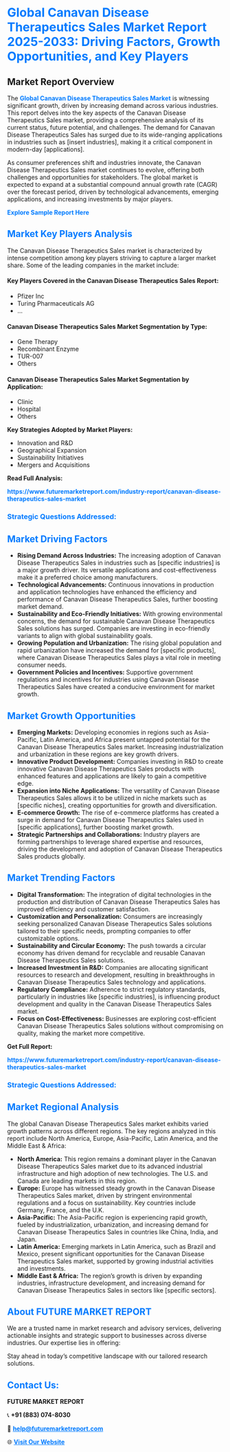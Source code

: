 <h1 style="color: #007BFF;">Global Canavan Disease Therapeutics Sales Market Report 2025-2033: Driving Factors, Growth Opportunities, and Key Players</h1>

<section id="overview">
<h2>Market Report Overview</h2>
<p>The <a href="https://www.futuremarketreport.com/industry-report/canavan-disease-therapeutics-sales-market" style="color: #007BFF; text-decoration: none;"><strong>Global Canavan Disease Therapeutics Sales Market</strong></a> is witnessing significant growth, driven by increasing demand across various industries. This report delves into the key aspects of the Canavan Disease Therapeutics Sales market, providing a comprehensive analysis of its current status, future potential, and challenges. The demand for Canavan Disease Therapeutics Sales has surged due to its wide-ranging applications in industries such as [insert industries], making it a critical component in modern-day [applications].</p>
<p>As consumer preferences shift and industries innovate, the Canavan Disease Therapeutics Sales market continues to evolve, offering both challenges and opportunities for stakeholders. The global market is expected to expand at a substantial compound annual growth rate (CAGR) over the forecast period, driven by technological advancements, emerging applications, and increasing investments by major players.</p>
</section>

<section id="overview">
<p><a href="https://www.futuremarketreport.com/request-sample/reportId=103560" style="color: #007BFF; text-decoration: none;"><strong>Explore Sample Report Here</strong></a></p>
</section>

<section id="key-players">
<h2 style="color: #007BFF;">Market Key Players Analysis</h2>
<p>The Canavan Disease Therapeutics Sales market is characterized by intense competition among key players striving to capture a larger market share. Some of the leading companies in the market include:</p>
<h4>Key Players Covered in the Canavan Disease Therapeutics Sales Report:</h4>
<ul><li>Pfizer Inc</li><li>Turing Pharmaceuticals AG</li><li>...</li></ul>
<h4>Canavan Disease Therapeutics Sales Market Segmentation by Type:</h4>
<ul><li>Gene Therapy</li><li>Recombinant Enzyme</li><li>TUR-007</li><li>Others</li></ul>

<h4>Canavan Disease Therapeutics Sales Market Segmentation by Application:</h4>
<ul><li>Clinic</li><li>Hospital</li><li>Others</li></ul>
<p><strong>Key Strategies Adopted by Market Players:</strong></p>
<ul>
<li>Innovation and R&D</li>
<li>Geographical Expansion</li>
<li>Sustainability Initiatives</li>
<li>Mergers and Acquisitions</li>
</ul>
</section>

<section>
<p><strong>Read Full Analysis: </strong></p><a href="https://www.futuremarketreport.com/industry-report/canavan-disease-therapeutics-sales-market" style="color: #007BFF; text-decoration: none;"><strong>https://www.futuremarketreport.com/industry-report/canavan-disease-therapeutics-sales-market</strong></a>
<h3 style="color: #007BFF;">Strategic Questions Addressed:</h3>
</section>

<section id="driving-factors">
<h2 style="color: #007BFF;">Market Driving Factors</h2>
<ul>
<li><strong>Rising Demand Across Industries:</strong> The increasing adoption of Canavan Disease Therapeutics Sales in industries such as [specific industries] is a major growth driver. Its versatile applications and cost-effectiveness make it a preferred choice among manufacturers.</li>
<li><strong>Technological Advancements:</strong> Continuous innovations in production and application technologies have enhanced the efficiency and performance of Canavan Disease Therapeutics Sales, further boosting market demand.</li>
<li><strong>Sustainability and Eco-Friendly Initiatives:</strong> With growing environmental concerns, the demand for sustainable Canavan Disease Therapeutics Sales solutions has surged. Companies are investing in eco-friendly variants to align with global sustainability goals.</li>
<li><strong>Growing Population and Urbanization:</strong> The rising global population and rapid urbanization have increased the demand for [specific products], where Canavan Disease Therapeutics Sales plays a vital role in meeting consumer needs.</li>
<li><strong>Government Policies and Incentives:</strong> Supportive government regulations and incentives for industries using Canavan Disease Therapeutics Sales have created a conducive environment for market growth.</li>
</ul>
</section>

<section id="growth-opportunities">
<h2 style="color: #007BFF;">Market Growth Opportunities</h2>
<ul>
<li><strong>Emerging Markets:</strong> Developing economies in regions such as Asia-Pacific, Latin America, and Africa present untapped potential for the Canavan Disease Therapeutics Sales market. Increasing industrialization and urbanization in these regions are key growth drivers.</li>
<li><strong>Innovative Product Development:</strong> Companies investing in R&D to create innovative Canavan Disease Therapeutics Sales products with enhanced features and applications are likely to gain a competitive edge.</li>
<li><strong>Expansion into Niche Applications:</strong> The versatility of Canavan Disease Therapeutics Sales allows it to be utilized in niche markets such as [specific niches], creating opportunities for growth and diversification.</li>
<li><strong>E-commerce Growth:</strong> The rise of e-commerce platforms has created a surge in demand for Canavan Disease Therapeutics Sales used in [specific applications], further boosting market growth.</li>
<li><strong>Strategic Partnerships and Collaborations:</strong> Industry players are forming partnerships to leverage shared expertise and resources, driving the development and adoption of Canavan Disease Therapeutics Sales products globally.</li>
</ul>
</section>

<section id="trending-factors">
<h2 style="color: #007BFF;">Market Trending Factors</h2>
<ul>
<li><strong>Digital Transformation:</strong> The integration of digital technologies in the production and distribution of Canavan Disease Therapeutics Sales has improved efficiency and customer satisfaction.</li>
<li><strong>Customization and Personalization:</strong> Consumers are increasingly seeking personalized Canavan Disease Therapeutics Sales solutions tailored to their specific needs, prompting companies to offer customizable options.</li>
<li><strong>Sustainability and Circular Economy:</strong> The push towards a circular economy has driven demand for recyclable and reusable Canavan Disease Therapeutics Sales solutions.</li>
<li><strong>Increased Investment in R&D:</strong> Companies are allocating significant resources to research and development, resulting in breakthroughs in Canavan Disease Therapeutics Sales technology and applications.</li>
<li><strong>Regulatory Compliance:</strong> Adherence to strict regulatory standards, particularly in industries like [specific industries], is influencing product development and quality in the Canavan Disease Therapeutics Sales market.</li>
<li><strong>Focus on Cost-Effectiveness:</strong> Businesses are exploring cost-efficient Canavan Disease Therapeutics Sales solutions without compromising on quality, making the market more competitive.</li>
</ul>
</section>

<section>
<p><strong>Get Full Report: </strong></p><a href="https://www.futuremarketreport.com/industry-report/canavan-disease-therapeutics-sales-market" style="color: #007BFF; text-decoration: none;"><strong>https://www.futuremarketreport.com/industry-report/canavan-disease-therapeutics-sales-market</strong></a>
<h3 style="color: #007BFF;">Strategic Questions Addressed:</h3>
</section>


<section id="regional-analysis">
<h2 style="color: #007BFF;">Market Regional Analysis</h2>
<p>The global Canavan Disease Therapeutics Sales market exhibits varied growth patterns across different regions. The key regions analyzed in this report include North America, Europe, Asia-Pacific, Latin America, and the Middle East & Africa:</p>
<ul>
<li><strong>North America:</strong> This region remains a dominant player in the Canavan Disease Therapeutics Sales market due to its advanced industrial infrastructure and high adoption of new technologies. The U.S. and Canada are leading markets in this region.</li>
<li><strong>Europe:</strong> Europe has witnessed steady growth in the Canavan Disease Therapeutics Sales market, driven by stringent environmental regulations and a focus on sustainability. Key countries include Germany, France, and the U.K.</li>
<li><strong>Asia-Pacific:</strong> The Asia-Pacific region is experiencing rapid growth, fueled by industrialization, urbanization, and increasing demand for Canavan Disease Therapeutics Sales in countries like China, India, and Japan.</li>
<li><strong>Latin America:</strong> Emerging markets in Latin America, such as Brazil and Mexico, present significant opportunities for the Canavan Disease Therapeutics Sales market, supported by growing industrial activities and investments.</li>
<li><strong>Middle East & Africa:</strong> The region’s growth is driven by expanding industries, infrastructure development, and increasing demand for Canavan Disease Therapeutics Sales in sectors like [specific sectors].</li>
</ul>
</section>

<footer>
<h2 style="color: #007BFF;">About FUTURE MARKET REPORT</h2>
<p>We are a trusted name in market research and advisory services, delivering actionable insights and strategic support to businesses across diverse industries. Our expertise lies in offering:</p>

<p>Stay ahead in today’s competitive landscape with our tailored research solutions.</p>

<h2 style="color: #007BFF;">Contact Us:</h2>
<p><strong>FUTURE MARKET REPORT</strong></p>
<p>📞 <strong>+91 (883) 074-8030</strong></p>
<p>📧 <strong><a href="mailto:help@futuremarketreport.com" style="color: #007BFF;">help@futuremarketreport.com</a></strong></p>
<p>🌐 <strong><a href="https://www.futuremarketreport.com/" style="color: #007BFF;">Visit Our Website</a></strong></p>
</footer>